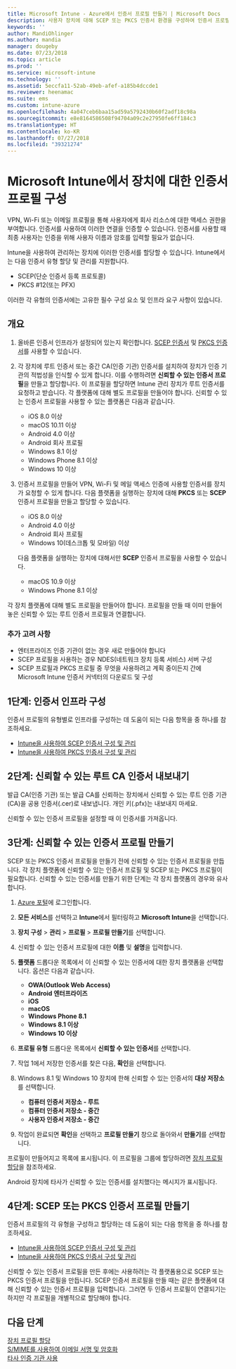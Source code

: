 ```yaml
---
title: Microsoft Intune - Azure에서 인증서 프로필 만들기 | Microsoft Docs
description: 사용자 장치에 대해 SCEP 또는 PKCS 인증서 환경을 구성하여 인증서 프로필을 만들거나 추가하고, 공용 인증서를 내보내고, Azure Portal에서 프로필을 만든 다음, SCEP 또는 PKCS를 Azure Portal의 Microsoft Intune에서 인증서 프로필에 할당합니다
keywords: ''
author: MandiOhlinger
ms.author: mandia
manager: dougeby
ms.date: 07/23/2018
ms.topic: article
ms.prod: ''
ms.service: microsoft-intune
ms.technology: ''
ms.assetid: 5eccfa11-52ab-49eb-afef-a185b4dccde1
ms.reviewer: heenamac
ms.suite: ems
ms.custom: intune-azure
ms.openlocfilehash: 4a047ceb6baa15ad59a5792430b60f2adf18c98a
ms.sourcegitcommit: e8e8164586508f94704a09c2e27950fe6ff184c3
ms.translationtype: HT
ms.contentlocale: ko-KR
ms.lasthandoff: 07/27/2018
ms.locfileid: "39321274"
---
```

# <a name="configure-a-certificate-profile-for-your-devices-in-microsoft-intune"></a>Microsoft Intune에서 장치에 대한 인증서 프로필 구성

VPN, Wi-Fi 또는 이메일 프로필을 통해 사용자에게 회사 리소스에 대한 액세스 권한을 부여합니다. 인증서를 사용하여 이러한 연결을 인증할 수 있습니다. 인증서를 사용할 때 최종 사용자는 인증을 위해 사용자 이름과 암호를 입력할 필요가 없습니다.

Intune을 사용하여 관리하는 장치에 이러한 인증서를 할당할 수 있습니다. Intune에서는 다음 인증서 유형 할당 및 관리를 지원합니다.

- SCEP(단순 인증서 등록 프로토콜)
- PKCS #12(또는 PFX)

이러한 각 유형의 인증서에는 고유한 필수 구성 요소 및 인프라 요구 사항이 있습니다.

## <a name="overview"></a>개요

1. 올바른 인증서 인프라가 설정되어 있는지 확인합니다. [SCEP 인증서](certificates-scep-configure.md) 및 [PKCS 인증서](certficates-pfx-configure.md)를 사용할 수 있습니다.

2. 각 장치에 루트 인증서 또는 중간 CA(인증 기관) 인증서를 설치하여 장치가 인증 기관의 적법성을 인식할 수 있게 합니다. 이를 수행하려면 **신뢰할 수 있는 인증서 프로필**을 만들고 할당합니다. 이 프로필을 할당하면 Intune 관리 장치가 루트 인증서를 요청하고 받습니다. 각 플랫폼에 대해 별도 프로필을 만들어야 합니다. 신뢰할 수 있는 인증서 프로필을 사용할 수 있는 플랫폼은 다음과 같습니다.

    - iOS 8.0 이상
    - macOS 10.11 이상
    - Android 4.0 이상
    - Android 회사 프로필
    - Windows 8.1 이상
    - Windows Phone 8.1 이상
    - Windows 10 이상

3. 인증서 프로필을 만들어 VPN, Wi-Fi 및 메일 액세스 인증에 사용할 인증서를 장치가 요청할 수 있게 합니다. 다음 플랫폼을 실행하는 장치에 대해 **PKCS** 또는 **SCEP** 인증서 프로필을 만들고 할당할 수 있습니다.

   - iOS 8.0 이상
   - Android 4.0 이상
   - Android 회사 프로필
   - Windows 10(데스크톱 및 모바일) 이상

   다음 플랫폼을 실행하는 장치에 대해서만 **SCEP** 인증서 프로필을 사용할 수 있습니다.

   - macOS 10.9 이상
   - Windows Phone 8.1 이상

각 장치 플랫폼에 대해 별도 프로필을 만들어야 합니다. 프로필을 만들 때 이미 만들어 놓은 신뢰할 수 있는 루트 인증서 프로필과 연결합니다.

### <a name="further-considerations"></a>추가 고려 사항

- 엔터프라이즈 인증 기관이 없는 경우 새로 만들어야 합니다
- SCEP 프로필을 사용하는 경우 NDES(네트워크 장치 등록 서비스) 서버 구성
- SCEP 프로필과 PKCS 프로필 중 무엇을 사용하려고 계획 중이든지 간에 Microsoft Intune 인증서 커넥터의 다운로드 및 구성


## <a name="step-1-configure-your-certificate-infrastructure"></a>1단계: 인증서 인프라 구성

인증서 프로필의 유형별로 인프라를 구성하는 데 도움이 되는 다음 항목을 중 하나를 참조하세요.

- [Intune을 사용하여 SCEP 인증서 구성 및 관리](certificates-scep-configure.md)
- [Intune을 사용하여 PKCS 인증서 구성 및 관리](certficates-pfx-configure.md)


## <a name="step-2-export-your-trusted-root-ca-certificate"></a>2단계: 신뢰할 수 있는 루트 CA 인증서 내보내기

발급 CA(인증 기관) 또는 발급 CA를 신뢰하는 장치에서 신뢰할 수 있는 루트 인증 기관(CA)을 공용 인증서(.cer)로 내보냅니다. 개인 키(.pfx)는 내보내지 마세요.

신뢰할 수 있는 인증서 프로필을 설정할 때 이 인증서를 가져옵니다.

## <a name="step-3-create-trusted-certificate-profiles"></a>3단계: 신뢰할 수 있는 인증서 프로필 만들기
SCEP 또는 PKCS 인증서 프로필을 만들기 전에 신뢰할 수 있는 인증서 프로필을 만듭니다. 각 장치 플랫폼에 신뢰할 수 있는 인증서 프로필 및 SCEP 또는 PKCS 프로필이 필요합니다. 신뢰할 수 있는 인증서를 만들기 위한 단계는 각 장치 플랫폼의 경우와 유사합니다.

1. [Azure 포털](https://portal.azure.com)에 로그인합니다.
2. **모든 서비스**를 선택하고 **Intune**에서 필터링하고 **Microsoft Intune**을 선택합니다.
3. **장치 구성** > **관리** > **프로필** > **프로필 만들기**를 선택합니다.
4. 신뢰할 수 있는 인증서 프로필에 대한 **이름** 및 **설명**을 입력합니다.
5. **플랫폼** 드롭다운 목록에서 이 신뢰할 수 있는 인증서에 대한 장치 플랫폼을 선택합니다. 옵션은 다음과 같습니다.

    - **OWA(Outlook Web Access)**
    - **Android 엔터프라이즈**
    - **iOS**
    - **macOS**
    - **Windows Phone 8.1**
    - **Windows 8.1 이상**
    - **Windows 10 이상**

6. **프로필 유형** 드롭다운 목록에서 **신뢰할 수 있는 인증서**를 선택합니다.
7. 작업 1에서 저장한 인증서를 찾은 다음, **확인**을 선택합니다.
8. Windows 8.1 및 Windows 10 장치에 한해 신뢰할 수 있는 인증서의 **대상 저장소**를 선택합니다.

    - **컴퓨터 인증서 저장소 - 루트**
    - **컴퓨터 인증서 저장소 - 중간**
    - **사용자 인증서 저장소 - 중간**

9. 작업이 완료되면 **확인**을 선택하고 **프로필 만들기** 창으로 돌아와서 **만들기**를 선택합니다.

프로필이 만들어지고 목록에 표시됩니다. 이 프로필을 그룹에 할당하려면 [장치 프로필 할당](device-profile-assign.md)을 참조하세요.

Android 장치에 타사가 신뢰할 수 있는 인증서를 설치했다는 메시지가 표시됩니다.

## <a name="step-4-create-scep-or-pkcs-certificate-profiles"></a>4단계: SCEP 또는 PKCS 인증서 프로필 만들기

인증서 프로필의 각 유형을 구성하고 할당하는 데 도움이 되는 다음 항목을 중 하나를 참조하세요.

- [Intune을 사용하여 SCEP 인증서 구성 및 관리](certificates-scep-configure.md)
- [Intune을 사용하여 PKCS 인증서 구성 및 관리](certficates-pfx-configure.md)

신뢰할 수 있는 인증서 프로필을 만든 후에는 사용하려는 각 플랫폼용으로 SCEP 또는 PKCS 인증서 프로필을 만듭니다. SCEP 인증서 프로필을 만들 때는 같은 플랫폼에 대해 신뢰할 수 있는 인증서 프로필을 입력합니다. 그러면 두 인증서 프로필이 연결되기는 하지만 각 프로필을 개별적으로 할당해야 합니다.

## <a name="next-steps"></a>다음 단계
[장치 프로필 할당](device-profile-assign.md)  
[S/MIME를 사용하여 이메일 서명 및 암호화](certificates-s-mime-encryption-sign.md)  
[타사 인증 기관 사용](certificate-authority-add-scep-overview.md)
